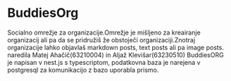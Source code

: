 # BuddiesOrg
Socialno omrežje za organizacije.Omrežje je mišljeno za kreairanje organizacij ali pa da se pridružiš že obstoječi organizaciji.Znotraj organizacije lahko objavlaš markdown posts, text posts ali pa image posts.
naredila Matej Ahačič(63210004) in Aljaž Klevišar(63230510)
BuddiesORG je napisan v nest.js s typescriptom, podatkovna baza je narejena v postgresql za komunikacijo z bazo uporabla prismo.

